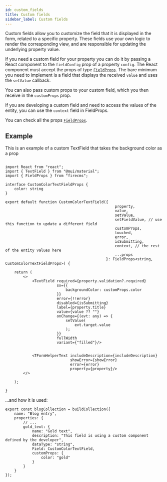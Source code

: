 ```yaml
---
id: custom_fields
title: Custom fields
sidebar_label: Custom fields
---
```


Custom fields allow you to customize the field that it is displayed in the 
form, related to a specific property. These fields use your own logic to 
render the corresponding view, and are responsible for updating the underlying
property value.

If you need a custom field for your property you can do it by passing a React
component to the `fieldConfig` prop of a property `config`. The React component must
accept the props of type [`FieldProps`](../api/interfaces/fieldprops).
The bare minimum you need to implement
is a field that displays the received `value` and uses the `setValue` callback.

You can also pass custom props to your custom field, which you then receive in
the `customProps` prop.

If you are developing a custom field and need to access the values of the
entity, you can use the `context` field in FieldProps.

You can check all the props [`FieldProps`](../api/interfaces/fieldprops).


## Example

This is an example of a custom TextField that takes the background color as a prop

```tsx

import React from "react";
import { TextField } from "@mui/material";
import { FieldProps } from "firecms";

interface CustomColorTextFieldProps {
    color: string
}

export default function CustomColorTextField({
                                                 property,
                                                 value,
                                                 setValue,
                                                 setFieldValue, // use this function to update a different field
                                                 customProps,
                                                 touched,
                                                 error,
                                                 isSubmitting,
                                                 context, // the rest of the entity values here
                                                 ...props
                                             }: FieldProps<string, CustomColorTextFieldProps>) {

    return (
        <>
            <TextField required={property.validation?.required}
                       sx={{
                           backgroundColor: customProps.color
                       }}
                       error={!!error}
                       disabled={isSubmitting}
                       label={property.title}
                       value={value ?? ""}
                       onChange={(evt: any) => {
                           setValue(
                               evt.target.value
                           );
                       }}
                       fullWidth
                       variant={"filled"}/>


            <TFormHelperText includeDescription={includeDescription}
                             showError={showError}
                             error={error}
                             property={property}/>
        </>

    );

}
```

...and how it is used:
```tsx
export const blogCollection = buildCollection({
    name: "Blog entry",
    properties: {
        // ...
        gold_text: {
            name: "Gold text",
            description: "This field is using a custom component defined by the developer",
            dataType: "string",
            Field: CustomColorTextField,
            customProps: {
                color: "gold"
            }
        }
    }
});
```
